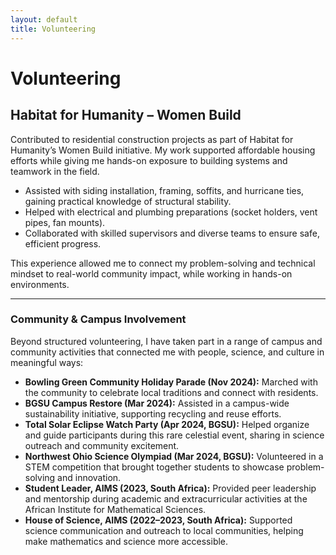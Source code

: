 ```yaml
---
layout: default
title: Volunteering
---
```


# Volunteering  

## Habitat for Humanity – Women Build  

Contributed to residential construction projects as part of Habitat for Humanity’s Women Build initiative. My work supported affordable housing efforts while giving me hands-on exposure to building systems and teamwork in the field.  

- Assisted with siding installation, framing, soffits, and hurricane ties, gaining practical knowledge of structural stability.  
- Helped with electrical and plumbing preparations (socket holders, vent pipes, fan mounts).  
- Collaborated with skilled supervisors and diverse teams to ensure safe, efficient progress.  

This experience allowed me to connect my problem-solving and technical mindset to real-world community impact, while working in hands-on environments.  

---

### Community & Campus Involvement  

Beyond structured volunteering, I have taken part in a range of campus and community activities that connected me with people, science, and culture in meaningful ways:  

- **Bowling Green Community Holiday Parade (Nov 2024):** Marched with the community to celebrate local traditions and connect with residents.  
- **BGSU Campus Restore (Mar 2024):** Assisted in a campus-wide sustainability initiative, supporting recycling and reuse efforts.  
- **Total Solar Eclipse Watch Party (Apr 2024, BGSU):** Helped organize and guide participants during this rare celestial event, sharing in science outreach and community excitement.  
- **Northwest Ohio Science Olympiad (Mar 2024, BGSU):** Volunteered in a STEM competition that brought together students to showcase problem-solving and innovation.  
- **Student Leader, AIMS (2023, South Africa):** Provided peer leadership and mentorship during academic and extracurricular activities at the African Institute for Mathematical Sciences.  
- **House of Science, AIMS (2022–2023, South Africa):** Supported science communication and outreach to local communities, helping make mathematics and science more accessible.  
 

